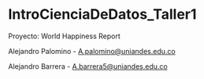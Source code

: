 # IntroCienciaDeDatos_Taller1

Proyecto: World Happiness Report 


Alejandro Palomino - A.palomino@uniandes.edu.co

Alejandro Barrera - A.barrera5@uniandes.edu.co 


